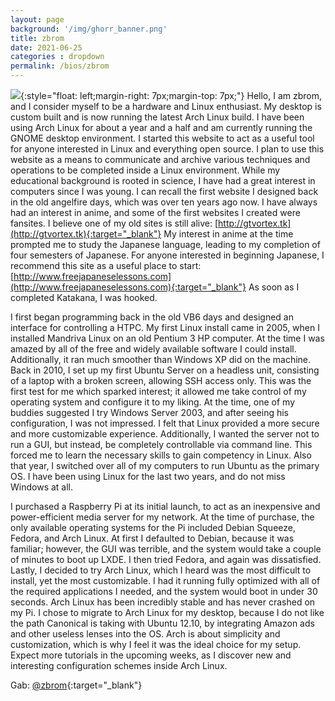 ```yaml
---
layout: page
background: '/img/ghorr_banner.png'
title: zbrom
date: 2021-06-25
categories : dropdown
permalink: /bios/zbrom
---
```

![](../../img/bios/zbrom.png){:style="float: left;margin-right: 7px;margin-top: 7px;"}
Hello, I am zbrom, and I consider myself to be a hardware and Linux enthusiast. My desktop is custom built and is now running the latest Arch Linux build. I have been using Arch Linux for about a year and a half and am currently running the GNOME desktop environment. I started this website to act as a useful tool for anyone interested in Linux and everything open source. I plan to use this website as a means to communicate and archive various techniques and operations to be completed inside a Linux environment. While my educational background is rooted in science, I have had a great interest in computers since I was young. I can recall the first website I designed back in the old angelfire days, which was over ten years ago now. I have always had an interest in anime, and some of the first websites I created were fansites. I believe one of my old sites is still alive: [http://gtvortex.tk](http://gtvortex.tk){:target="_blank"} My interest in anime at the time prompted me to study the Japanese language, leading to my completion of four semesters of Japanese. For anyone interested in beginning Japanese, I recommend this site as a useful place to start: [http://www.freejapaneselessons.com](http://www.freejapaneselessons.com){:target="_blank"} As soon as I completed Katakana, I was hooked.

I first began programming back in the old VB6 days and designed an interface for controlling a HTPC. My first Linux install came in 2005, when I installed Mandriva Linux on an old Pentium 3 HP computer. At the time I was amazed by all of the free and widely available software I could install. Additionally, it ran much smoother than Windows XP did on the machine. Back in 2010, I set up my first Ubuntu Server on a headless unit, consisting of a laptop with a broken screen, allowing SSH access only. This was the first test for me which sparked interest; it allowed me take control of my operating system and configure it to my liking. At the time, one of my buddies suggested I try Windows Server 2003, and after seeing his configuration, I was not impressed. I felt that Linux provided a more secure and more customizable experience. Additionally, I wanted the server not to run a GUI, but instead, be completely controllable via command line. This forced me to learn the necessary skills to gain competency in Linux. Also that year, I switched over all of my computers to run Ubuntu as the primary OS. I have been using Linux for the last two years, and do not miss Windows at all.

I purchased a Raspberry Pi at its initial launch, to act as an inexpensive and power-efficient media server for my network. At the time of purchase, the only available operating systems for the Pi included Debian Squeeze, Fedora, and Arch Linux. At first I defaulted to Debian, because it was familiar; however, the GUI was terrible, and the system would take a couple of minutes to boot up LXDE. I then tried Fedora, and again was dissatisfied. Lastly, I decided to try Arch Linux, which I heard was the most difficult to install, yet the most customizable. I had it running fully optimized with all of the required applications I needed, and the system would boot in under 30 seconds. Arch Linux has been incredibly stable and has never crashed on my Pi. I chose to migrate to Arch Linux for my desktop, because I do not like the path Canonical is taking with Ubuntu 12.10, by integrating Amazon ads and other useless lenses into the OS. Arch is about simplicity and customization, which is why I feel it was the ideal choice for my setup. Expect more tutorials in the upcoming weeks, as I discover new and interesting configuration schemes inside Arch Linux.

Gab: [@zbrom](https://gab.com/zbrom){:target="_blank"}
